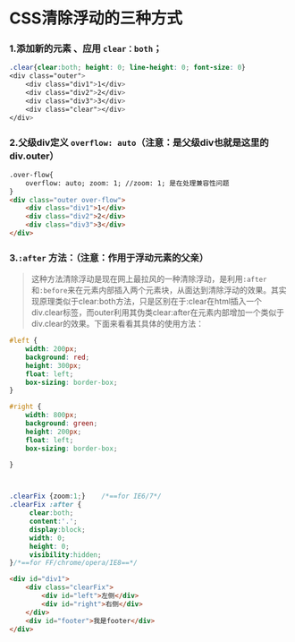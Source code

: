 # CSS清除浮动的三种方式

### 1.添加新的元素 、应用 `clear：both`；

```css
.clear{clear:both; height: 0; line-height: 0; font-size: 0}
<div class="outer">
    <div class="div1">1</div>
    <div class="div2">2</div>
    <div class="div3">3</div>
    <div class="clear"></div>
</div>
```

### 2.父级div定义 `overflow: auto`（注意：是父级div也就是这里的 div.outer）

```html
.over-flow{
    overflow: auto; zoom: 1; //zoom: 1; 是在处理兼容性问题
}
<div class="outer over-flow">
    <div class="div1">1</div>
    <div class="div2">2</div>
    <div class="div3">3</div>
</div>
```

### 3.`:after` 方法：（注意：作用于浮动元素的父亲）

> ​	这种方法清除浮动是现在网上最拉风的一种清除浮动，是利用`:after`和`:before`来在元素内部插入两个元素块，从面达到清除浮动的效果。其实现原理类似于clear:both方法，只是区别在于:clear在html插入一个div.clear标签，而outer利用其伪类clear:after在元素内部增加一个类似于div.clear的效果。下面来看看其具体的使用方法：

```css
#left {
    width: 200px;
    background: red;
    height: 300px;
    float: left;
    box-sizing: border-box;
}

#right {
    width: 800px;
    background: green;
    height: 200px;
    float: left;
    box-sizing: border-box;

}



.clearFix {zoom:1;}    /*==for IE6/7*/
.clearFix :after {
     clear:both;
     content:'.';
     display:block;
     width: 0;
     height: 0;
     visibility:hidden;
}/*==for FF/chrome/opera/IE8==*/
```

```html
<div id="div1">
    <div class="clearFix">
        <div id="left">左侧</div>
        <div id="right">右侧</div>
    </div>
    <div id="footer">我是footer</div>
</div>
```

